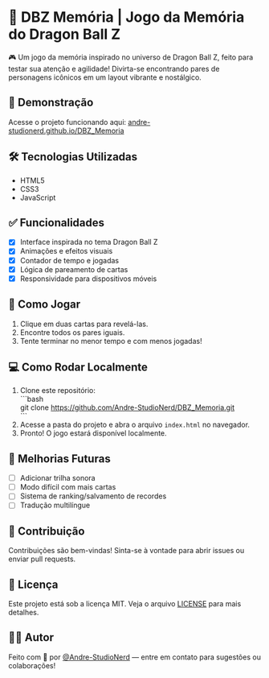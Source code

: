 # 🧠 DBZ Memória | Jogo da Memória do Dragon Ball Z 

🎮 Um jogo da memória inspirado no universo de Dragon Ball Z, feito para testar sua atenção e agilidade! Divirta-se encontrando pares de personagens icônicos em um layout vibrante e nostálgico.

## 🚀 Demonstração  
Acesse o projeto funcionando aqui: [andre-studionerd.github.io/DBZ_Memoria](https://andre-studionerd.github.io/DBZ_Memoria)

## 🛠 Tecnologias Utilizadas  
- HTML5  
- CSS3  
- JavaScript

## ✅ Funcionalidades  
- [x] Interface inspirada no tema Dragon Ball Z  
- [x] Animações e efeitos visuais  
- [x] Contador de tempo e jogadas  
- [x] Lógica de pareamento de cartas  
- [x] Responsividade para dispositivos móveis

## 🧩 Como Jogar  
1. Clique em duas cartas para revelá-las.  
2. Encontre todos os pares iguais.  
3. Tente terminar no menor tempo e com menos jogadas!

## 💻 Como Rodar Localmente  
1. Clone este repositório:  
\`\`\`bash  
git clone https://github.com/Andre-StudioNerd/DBZ_Memoria.git  
\`\`\`  
2. Acesse a pasta do projeto e abra o arquivo `index.html` no navegador.  
3. Pronto! O jogo estará disponível localmente.

## 📌 Melhorias Futuras  
- [ ] Adicionar trilha sonora  
- [ ] Modo difícil com mais cartas  
- [ ] Sistema de ranking/salvamento de recordes  
- [ ] Tradução multilíngue

## 🤝 Contribuição  
Contribuições são bem-vindas! Sinta-se à vontade para abrir issues ou enviar pull requests.

## 📄 Licença  
Este projeto está sob a licença MIT. Veja o arquivo [LICENSE](LICENSE) para mais detalhes.

## 👨‍💻 Autor  
Feito com 💙 por [@Andre-StudioNerd](https://github.com/Andre-StudioNerd) — entre em contato para sugestões ou colaborações!





